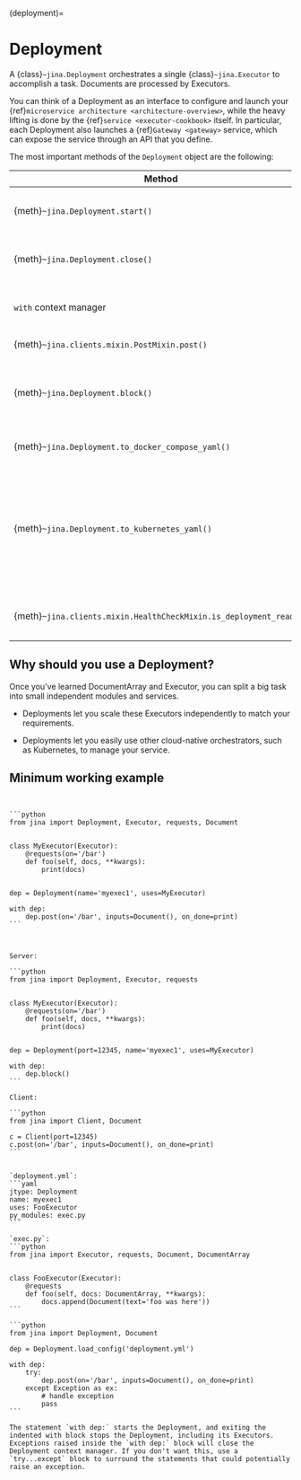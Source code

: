 (deployment)=
# Deployment

A {class}`~jina.Deployment` orchestrates a single {class}`~jina.Executor` to accomplish a task.
Documents are processed by Executors.

You can think of a Deployment as an interface to configure and launch your {ref}`microservice architecture <architecture-overview>`,
while the heavy lifting is done by the {ref}`service <executor-cookbook>` itself.
In particular, each Deployment also launches a {ref}`Gateway <gateway>` service, which can expose the service through an API that you define.

The most important methods of the `Deployment` object are the following:

| Method                                                       | Description                                                                                                                                                                                                                                                                          |
|--------------------------------------------------------------|--------------------------------------------------------------------------------------------------------------------------------------------------------------------------------------------------------------------------------------------------------------------------------------|
| {meth}`~jina.Deployment.start()`                                   | Starts the Deployment. This will start all its Executors and check if they are ready to be used.                                                                                                                                                                                           |
| {meth}`~jina.Deployment.close()`                                   | Stops and closes the Deployment. This will stop and shutdown all its Executors.                                                                                                                                                                                                            |
| `with` context manager                                       | Uses the Deployment as a context manager. It will automatically start and stop your Deployment.                                                                                                                                                                                                   |                                                                |
| {meth}`~jina.clients.mixin.PostMixin.post()`                 | Sends requests to the Deployment API.                                                                                                                                                                                                                                                      |
| {meth}`~jina.Deployment.block()`                                   | Blocks execution until the program is terminated. This is useful to keep the Deployment alive so it can be used from other places (clients, etc).                                                                                                                                          |
| {meth}`~jina.Deployment.to_docker_compose_yaml()`                  | Generates a Docker-Compose file listing all Executors as services.                                                                                                                                                                                                                                                |
| {meth}`~jina.Deployment.to_kubernetes_yaml()`                      | Generates Kubernetes configuration files in `<output_directory>`. Based on your local Jina version, Executor Hub may rebuild the Docker image during the YAML generation process. If you do not wish to rebuild the image, set the environment variable `JINA_HUB_NO_IMAGE_REBUILD`.                                                                                                                                   |
| {meth}`~jina.clients.mixin.HealthCheckMixin.is_deployment_ready()` | Check if the Deployment is ready to process requests. Returns a boolean indicating the readiness.                                                                                                                                                                                                                                                                                                                                 |

## Why should you use a Deployment?

Once you've learned DocumentArray and Executor, you can split a big task into small independent modules and services.

- Deployments let you scale these Executors independently to match your requirements.

- Deployments let you easily use other cloud-native orchestrators, such as Kubernetes, to manage your service.

## Minimum working example

````{tab} Pythonic style


```python
from jina import Deployment, Executor, requests, Document


class MyExecutor(Executor):
    @requests(on='/bar')
    def foo(self, docs, **kwargs):
        print(docs)


dep = Deployment(name='myexec1', uses=MyExecutor)

with dep:
    dep.post(on='/bar', inputs=Document(), on_done=print)
```


````

````{tab} Deployment-as-a-Service style

Server:

```python
from jina import Deployment, Executor, requests


class MyExecutor(Executor):
    @requests(on='/bar')
    def foo(self, docs, **kwargs):
        print(docs)


dep = Deployment(port=12345, name='myexec1', uses=MyExecutor)

with dep:
    dep.block()
```

Client:

```python
from jina import Client, Document

c = Client(port=12345)
c.post(on='/bar', inputs=Document(), on_done=print)
```

````

````{tab} Load from YAML

`deployment.yml`:
```yaml
jtype: Deployment
name: myexec1
uses: FooExecutor
py_modules: exec.py
```

`exec.py`:
```python
from jina import Executor, requests, Document, DocumentArray


class FooExecutor(Executor):
    @requests
    def foo(self, docs: DocumentArray, **kwargs):
        docs.append(Document(text='foo was here'))
```

```python
from jina import Deployment, Document

dep = Deployment.load_config('deployment.yml')

with dep:
    try:
        dep.post(on='/bar', inputs=Document(), on_done=print)
    except Exception as ex:
        # handle exception
        pass
```

````

```{caution}
The statement `with dep:` starts the Deployment, and exiting the indented with block stops the Deployment, including its Executors.
Exceptions raised inside the `with dep:` block will close the Deployment context manager. If you don't want this, use a `try...except` block to surround the statements that could potentially raise an exception.
```
